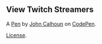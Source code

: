 View Twitch Streamers
---------------------


A [Pen](http://codepen.io/dougcal/pen/yJAoxJ) by [John Calhoun](http://codepen.io/dougcal) on [CodePen](http://codepen.io/).

[License](http://codepen.io/dougcal/pen/yJAoxJ/license).